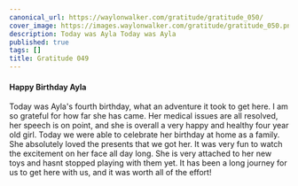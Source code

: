 ```yaml
---
canonical_url: https://waylonwalker.com/gratitude/gratitude_050/
cover_image: https://images.waylonwalker.com/gratitude/gratitude_050.png
description: Today was Ayla Today was Ayla
published: true
tags: []
title: Gratitude 049
---
```


#### Happy Birthday Ayla

Today was Ayla's fourth birthday, what an adventure it took to get here.  I am so grateful for how far she has came.  Her medical issues are all resolved, her speech is on point, and she is overall a very happy and healthy four year old girl.  Today we were able to celebrate her birthday at home as a family.  She absolutely loved the presents that we got her.  It was very fun to watch the excitement on her face all day long.  She is very attached to her new toys and hasnt stopped playing with them yet.  It has been a long journey for us to get here with us, and it was worth all of the effort!